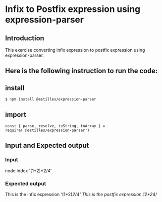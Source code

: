 # Infix to Postfix expression using expression-parser

## Introduction
This exercise converting infix expression to postfix expression using expression-parser.
## Here is the following instruction to run the code:

## install 
```$ npm install @estilles/expression-parser```

## import 
``` const { parse, resolve, toString, toArray } = require('@estilles/expression-parser') ```

## Input and Expected output
### Input
node index '(1+2)*2/4'

### Expected output 
This is the infix expression '(1+2)*2/4'
This is the postfix expression 12+2*4/



